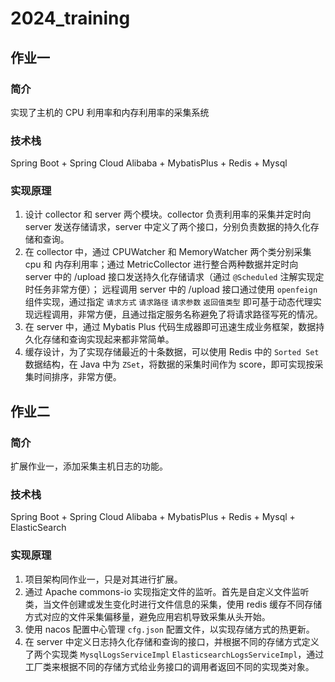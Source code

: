 # 2024_training
## 作业一
### 简介
实现了主机的 CPU 利用率和内存利用率的采集系统

### 技术栈
Spring Boot + Spring Cloud Alibaba + MybatisPlus + Redis + Mysql

### 实现原理
1. 设计 collector 和 server 两个模块。collector 负责利用率的采集并定时向 server 发送存储请求，server 中定义了两个接口，分别负责数据的持久化存储和查询。
2. 在 collector 中，通过 CPUWatcher 和 MemoryWatcher 两个类分别采集 cpu 和 内存利用率；通过 MetricCollector 进行整合两种数据并定时向 server 中的 /upload 接口发送持久化存储请求（通过 `@Scheduled` 注解实现定时任务非常方便）；
   远程调用 server 中的 /upload 接口通过使用 `openfeign` 组件实现，通过指定 `请求方式` `请求路径` `请求参数` `返回值类型` 即可基于动态代理实现远程调用，非常方便，且通过指定服务名称避免了将请求路径写死的情况。
3. 在 server 中，通过 Mybatis Plus 代码生成器即可迅速生成业务框架，数据持久化存储和查询实现起来都非常简单。
4. 缓存设计，为了实现存储最近的十条数据，可以使用 Redis 中的 `Sorted Set` 数据结构，在 Java 中为 `ZSet`，将数据的采集时间作为 score，即可实现按采集时间排序，非常方便。


## 作业二
### 简介
扩展作业一，添加采集主机⽇志的功能。

### 技术栈
Spring Boot + Spring Cloud Alibaba + MybatisPlus + Redis + Mysql + ElasticSearch

### 实现原理
1. 项目架构同作业一，只是对其进行扩展。
2. 通过 Apache commons-io 实现指定文件的监听。首先是自定义文件监听类，当文件创建或发生变化时进行文件信息的采集，使用 redis 缓存不同存储方式对应的文件采集偏移量，避免应用宕机导致采集从头开始。
3. 使用 nacos 配置中心管理 `cfg.json` 配置文件，以实现存储方式的热更新。
4. 在 server 中定义日志持久化存储和查询的接口，并根据不同的存储方式定义了两个实现类 `MysqlLogsServiceImpl` `ElasticsearchLogsServiceImpl`，通过工厂类来根据不同的存储方式给业务接口的调用者返回不同的实现类对象。

